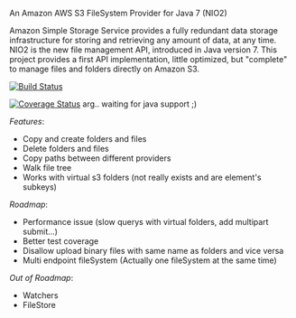 An Amazon AWS S3 FileSystem Provider for Java 7 (NIO2)

Amazon Simple Storage Service provides a fully redundant data storage infrastructure for storing and retrieving any amount of data, at any time.
NIO2 is the new file management API, introduced in Java version 7. 
This project provides a first API implementation, little optimized, but "complete" to manage files and folders directly on Amazon S3.

[![Build Status](https://travis-ci.org/jarnaiz/Amazon-S3-FileSystem-NIO2.png)](https://travis-ci.org/jarnaiz/Amazon-S3-FileSystem-NIO2)

[![Coverage Status](https://coveralls.io/repos/jarnaiz/Amazon-S3-FileSystem-NIO2/badge.png)](https://coveralls.io/r/jarnaiz/Amazon-S3-FileSystem-NIO2)
arg.. waiting for java support ;)

*Features*:

* Copy and create folders and files
* Delete folders and files
* Copy paths between different providers
* Walk file tree
* Works with virtual s3 folders (not really exists and are element's subkeys)

*Roadmap*:

* Performance issue (slow querys with virtual folders, add multipart submit...)
* Better test coverage
* Disallow upload binary files with same name as folders and vice versa
* Multi endpoint fileSystem (Actually one fileSystem at the same time)

*Out of Roadmap*:

* Watchers
* FileStore
